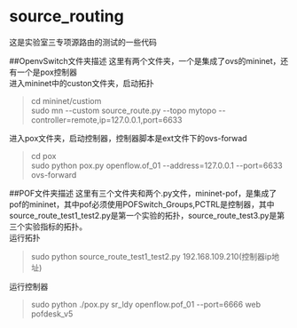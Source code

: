 # source_routing
这是实验室三专项源路由的测试的一些代码

##OpenvSwitch文件夹描述
这里有两个文件夹，一个是集成了ovs的mininet，还有一个是pox控制器</br>
进入mininet中的custon文件夹，启动拓扑
> cd mininet/custiom </br>
  sudo mn --custom source_route.py --topo mytopo --controller=remote,ip=127.0.0.1,port=6633 

进入pox文件夹，启动控制器，控制器脚本是ext文件下的ovs-forwad
> cd pox </br>
  sudo python pox.py openflow.of_01 --address=127.0.0.1 --port=6633 ovs-forward

##POF文件夹描述
这里有三个文件夹和两个.py文件，mininet-pof，是集成了pof的mininet，其中pof必须使用POFSwitch_Groups,PCTRL是控制器，其中source_route_test1_test2.py是第一个实验的拓扑，source_route_test3.py是第三个实验指标的拓扑。</br>
运行拓扑
> sudo python source_route_test1_test2.py 192.168.109.210(控制器ip地址)

运行控制器
> sudo python ./pox.py sr_ldy  openflow.pof_01 --port=6666 web pofdesk_v5
